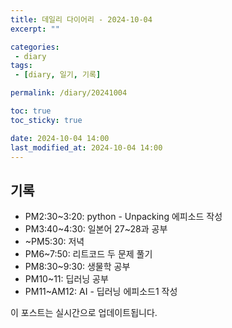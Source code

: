 ```yaml
---
title: 데일리 다이어리 - 2024-10-04
excerpt: ""

categories:
 - diary
tags:
 - [diary, 일기, 기록]

permalink: /diary/20241004

toc: true
toc_sticky: true

date: 2024-10-04 14:00
last_modified_at: 2024-10-04 14:00
---
```


## 기록

- PM2:30~3:20: python - Unpacking 에피소드 작성
- PM3:40~4:30: 일본어 27~28과 공부
- ~PM5:30: 저녁
- PM6~7:50: 리트코드 두 문제 풀기
- PM8:30~9:30: 생물학 공부
- PM10~11: 딥러닝 공부
- PM11~AM12: AI - 딥러닝 에피소드1 작성

이 포스트는 실시간으로 업데이트됩니다.
